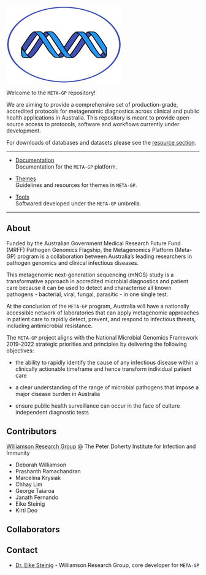 
<img src="assets/mgp-logo.png"  width="300" height="200">

Welcome to the `META-GP` repository! 


We are aiming to provide a comprehensive set of production-grade, accredited protocols for metagenomic diagnostics 
across clinical and public health applications in Australia. This repository is meant to provide open-source access 
to protocols, software and workflows currently under development. 

For downloads of databases and datasets please see the [resource section](meta-gp/index.md#resources).

---

* [Documentation](meta-gp/index.md)  
Documentation for the `META-GP` platform.

* [Themes](themes/index.md)  
Guidelines and resources for themes in `META-GP`.

* [Tools](tools/index.md)  
Softwared developed under the `META-GP` umbrella.


---

## About

Funded by the Australian Government Medical Research Future Fund (MRFF) Pathogen Genomics Flagship, the Metagenomics Platform (Meta-GP) program is a collaboration between Australia’s leading researchers in pathogen genomics and clinical infectious diseases.

This metagenomic next-generation sequencing (mNGS) study is a transformative approach in accredited microbial diagnostics and patient care because it can be used to detect and characterise all known pathogens - bacterial, viral, fungal, parasitic - in one single test.

At the conclusion of the `META-GP` program, Australia will have a nationally accessible network of laboratories that can apply metagenomic approaches in patient care to rapidly detect, prevent, and respond to infectious threats, including antimicrobial resistance.

The `META-GP` project aligns with the National Microbial Genomics Framework 2019-2022 strategic priorities and principles by delivering the following objectives:

* the ability to rapidly identify the cause of any infectious disease within a clinically actionable timeframe and hence transform individual patient care

* a clear understanding of the range of microbial pathogens that impose a major disease burden in Australia

* ensure public health surveillance can occur in the face of culture independent diagnostic tests 


## Contributors

[Williamson Research Group]() @ The Peter Doherty Institute for Infection and Immunity

* Deborah Williamson
* Prashanth Ramachandran
* Marcelina Krysiak
* Chhay Lim
* George Taiaroa
* Janath Fernando
* Eike Steinig 
* Kirti Deo



## Collaborators

## Contact

* [Dr. Eike Steinig](https://github.com/esteinig) - Williamson Research Group, core developer for `META-GP`